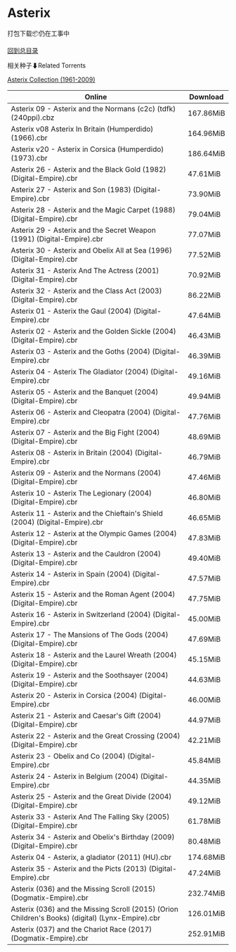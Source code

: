 # Asterix

打包下载📦仍在工事中

[回到总目录](/Catalogs.md)







相关种子⬇Related Torrents

[Asterix Collection (1961-2009)](https://github.com/alicewish/markdown/blob/master/torrent/Asterix-Collection--1961-2009.md)

Online | Download
--- | ---
Asterix 09 - Asterix and the Normans (c2c) (tdfk) (240ppi).cbz | 167.86MiB
Asterix v08 Asterix In Britain (Humperdido) (1966).cbr | 164.96MiB
Asterix v20 - Asterix in Corsica (Humperdido) (1973).cbr | 186.64MiB
Asterix 26 - Asterix and the Black Gold (1982) (Digital-Empire).cbr | 47.61MiB
Asterix 27 - Asterix and Son (1983) (Digital-Empire).cbr | 73.90MiB
Asterix 28 - Asterix and the Magic Carpet (1988) (Digital-Empire).cbr | 79.04MiB
Asterix 29 - Asterix and the Secret Weapon (1991) (Digital-Empire).cbr | 77.07MiB
Asterix 30 - Asterix and Obelix All at Sea (1996) (Digital-Empire).cbr | 77.52MiB
Asterix 31 - Asterix And The Actress (2001) (Digital-Empire).cbr | 70.92MiB
Asterix 32 - Asterix and the Class Act (2003) (Digital-Empire).cbr | 86.22MiB
Asterix 01 - Asterix the Gaul (2004) (Digital-Empire).cbr | 47.64MiB
Asterix 02 - Asterix and the Golden Sickle (2004) (Digital-Empire).cbr | 46.43MiB
Asterix 03 - Asterix and the Goths (2004) (Digital-Empire).cbr | 46.39MiB
Asterix 04 - Asterix The Gladiator (2004) (Digital-Empire).cbr | 49.16MiB
Asterix 05 - Asterix and the Banquet (2004) (Digital-Empire).cbr | 49.94MiB
Asterix 06 - Asterix and Cleopatra (2004) (Digital-Empire).cbr | 47.76MiB
Asterix 07 - Asterix and the Big Fight (2004) (Digital-Empire).cbr | 48.69MiB
Asterix 08 - Asterix in Britain (2004) (Digital-Empire).cbr | 46.79MiB
Asterix 09 - Asterix and the Normans (2004) (Digital-Empire).cbr | 47.46MiB
Asterix 10 - Asterix The Legionary (2004) (Digital-Empire).cbr | 46.80MiB
Asterix 11 - Asterix and the Chieftain's Shield (2004) (Digital-Empire).cbr | 46.65MiB
Asterix 12 - Asterix at the Olympic Games (2004) (Digital-Empire).cbr | 47.83MiB
Asterix 13 - Asterix and the Cauldron (2004) (Digital-Empire).cbr | 49.40MiB
Asterix 14 - Asterix in Spain (2004) (Digital-Empire).cbr | 47.57MiB
Asterix 15 - Asterix and the Roman Agent (2004) (Digital-Empire).cbr | 47.75MiB
Asterix 16 - Asterix in Switzerland (2004) (Digital-Empire).cbr | 45.00MiB
Asterix 17 - The Mansions of The Gods (2004) (Digital-Empire).cbr | 47.69MiB
Asterix 18 - Asterix and the Laurel Wreath (2004) (Digital-Empire).cbr | 45.15MiB
Asterix 19 - Asterix and the Soothsayer (2004) (Digital-Empire).cbr | 44.63MiB
Asterix 20 - Asterix in Corsica (2004) (Digital-Empire).cbr | 46.00MiB
Asterix 21 - Asterix and Caesar's Gift (2004) (Digital-Empire).cbr | 44.97MiB
Asterix 22 - Asterix and the Great Crossing (2004) (Digital-Empire).cbr | 42.21MiB
Asterix 23 - Obelix and Co (2004) (Digital-Empire).cbr | 45.84MiB
Asterix 24 - Asterix in Belgium (2004) (Digital-Empire).cbr | 44.35MiB
Asterix 25 - Asterix and the Great Divide (2004) (Digital-Empire).cbr | 49.12MiB
Asterix 33 - Asterix And The Falling Sky (2005) (Digital-Empire).cbr | 61.78MiB
Asterix 34 - Asterix and Obelix's Birthday (2009) (Digital-Empire).cbr | 80.48MiB
Asterix 04 - Asterix, a gladiator (2011) (HU).cbr | 174.68MiB
Asterix 35 - Asterix and the Picts (2013) (Digital-Empire).cbr | 47.24MiB
Asterix (036) and the Missing Scroll (2015) (Dogmatix-Empire).cbr | 232.74MiB
Asterix (036) and the Missing Scroll (2015) (Orion Children's Books) (digital) (Lynx-Empire).cbr | 126.01MiB
Asterix (037) and the Chariot Race (2017) (Dogmatix-Empire).cbr | 252.91MiB